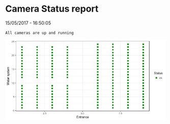 Camera Status report
================
15/05/2017 - 16:50:05

    All cameras are up and running

![](camreport_files/figure-markdown_github/unnamed-chunk-2-1.png)
